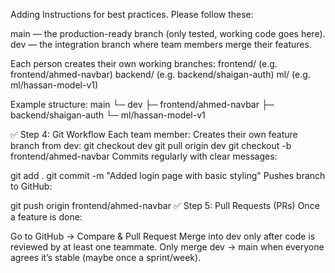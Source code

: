 Adding Instructions for best practices. Please follow these:


main — the production-ready branch (only tested, working code goes here).
dev — the integration branch where team members merge their features.

Each person creates their own working branches:
frontend/<name> (e.g. frontend/ahmed-navbar)
backend/<name> (e.g. backend/shaigan-auth)
ml/<name> (e.g. ml/hassan-model-v1)


Example structure:
main
  └─ dev
       ├─ frontend/ahmed-navbar
       ├─ backend/shaigan-auth
       └─ ml/hassan-model-v1

       
✅ Step 4: Git Workflow
Each team member:
Creates their own feature branch from dev:
git checkout dev
git pull origin dev
git checkout -b frontend/ahmed-navbar
Commits regularly with clear messages:


git add .
git commit -m "Added login page with basic styling"
Pushes branch to GitHub:


git push origin frontend/ahmed-navbar
✅ Step 5: Pull Requests (PRs)
Once a feature is done:

Go to GitHub → Compare & Pull Request
Merge into dev only after code is reviewed by at least one teammate.
Only merge dev → main when everyone agrees it’s stable (maybe once a sprint/week).

